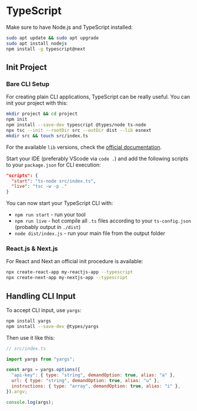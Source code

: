 # TypeScript

Make sure to have Node.js and TypeScript installed:

```sh
sudo apt update && sudo apt upgrade
sudo apt install nodejs
npm install -g typescript@next
```

## Init Project

### Bare CLI Setup

For creating plain CLI applications, TypeScript can be really useful.
You can init your project with this:

```sh
mkdir project && cd project
npm init
npm install --save-dev typescript @types/node ts-node
npx tsc --init --rootDir src --outDir dist --lib esnext
mkdir src && touch src/index.ts
```

For the available `lib` versions, check the [official documentation][1].

Start your IDE (preferably VScode via `code .`) and add the following scripts to your `package.json` for CLI execution:

```json
"scripts": {
  "start": "ts-node src/index.ts",
  "live": "tsc -w -p ."
}
```

You can now start your TypeScript CLI with:

- `npm run start` - run your tool
- `npm run live` - hot compile all `.ts` files according to your `ts-config.json` (probably output in `./dist`)
- `node dist/index.js` - run your main file from the output folder

### React.js & Next.js

For React and Next an official init procedure is available:

```sh
npx create-react-app my-reactjs-app --typescript
npx create-next-app my-nextjs-app --typescript
```

## Handling CLI Input

To accept CLI input, use `yargs`:

```sh
npm install yargs
npm install --save-dev @types/yargs
```

Then use it like this:

```js
// src/index.ts

import yargs from "yargs";

const args = yargs.options({
  "api-key": { type: "string", demandOption: true, alias: "a" },
  url: { type: "string", demandOption: true, alias: "u" },
  instructions: { type: "array", demandOption: true, alias: "i" },
}).argv;

console.log(args);
```

[1]: https://www.typescriptlang.org/tsconfig#lib

